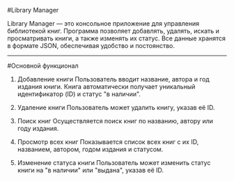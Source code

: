 #Library Manager

Library Manager — это консольное приложение для управления библиотекой книг. 
Программа позволяет добавлять, удалять, искать и просматривать книги, а также изменять их статус. 
Все данные хранятся в формате JSON, обеспечивая удобство и постоянство.
_______________________________________________________________________________________________________________________________________________
#Основной функционал

1. Добавление книги
   Пользователь вводит название, автора и год издания книги. Книга автоматически получает уникальный идентификатор (ID) и статус "в наличии".

2.  Удаление книги
    Пользователь может удалить книгу, указав её ID.

3.  Поиск книг
    Осуществляется поиск книг по названию, автору или году издания.

4.  Просмотр всех книг
    Показывается список всех книг с их ID, названием, автором, годом издания и статусом.

5.  Изменение статуса книги
    Пользователь может изменить статус книги на "в наличии" или "выдана", указав её ID.

